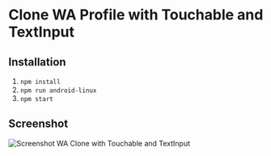 # Clone WA Profile with Touchable and TextInput

## Installation

 1. `npm install`
 2. `npm run android-linux`
 3. `npm start`

## Screenshot
![Screenshot WA Clone with Touchable and TextInput](https://lh3.googleusercontent.com/OfHpJISalgjeKW4cYPYMMs_c9x5YWA7A1YSMKUEWpxVTu89Ni-_C2Ym2FiNxgNJrRarmlETKY0bF "Screenshot #1")
